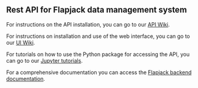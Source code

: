 ## Rest API for Flapjack data management system

For instructions on the API installation, you can go to our [API Wiki](https://github.com/SynBioUC/flapjack_api/wiki).

For instructions on installation and use of the web interface, you can go to our [UI Wiki](https://github.com/SynBioUC/flapjack_frontend/wiki).

For tutorials on how to use the Python package for accessing the API, you can go to our [Jupyter tutorials](https://github.com/SynBioUC/flapjack/tree/master/notebooks).

For a comprehensive documentation you can access the [Flapjack backend documentation](https://github.com/SynBioUC/flapjack_api/blob/gh-pages/Flapjack_doc_backend.pdf).
